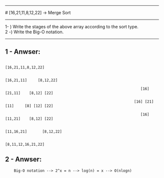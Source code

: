 <hr>
# [16,21,11,8,12,22] -> Merge Sort
<hr>
1- ) Write the stages of the above array according to the sort type. <br>
2 -) Write the Big-O notation. <br>
<hr>

## 1 - Anwser:

                                                                       [16,21,11,8,12,22]

                                                                    [16,21,11]     [8,12,22]

                                                                  [16] [21,11]    [8,12] [22]

                                                               [16] [21] [11]     [8] [12] [22]

                                                                  [16] [11,21]    [8,12] [22]

                                                                  [11,16,21]       [8,12,22]

                                                                    [8,11,12,16,21,22]

## 2 - Anwser: 
        Big-O notation --> 2^x = n --> log(n) = x --> O(nlogn)
